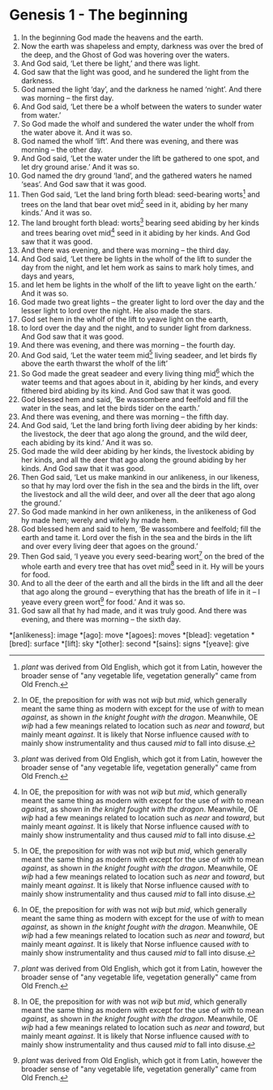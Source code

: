 # Genesis 1 - The beginning

1. In the beginning God made the heavens and the earth.
2. Now the earth was shapeless and empty, darkness was over the bred of the
   deep, and the Ghost of God was hovering over the waters.
3. And God said, ‘Let there be light,’ and there was light.
4. God saw that the light was good, and he sundered the light from the
   darkness.
5. God named the light ‘day’, and the darkness he named ‘night’. And there was
   morning – the first day.
6. And God said, ‘Let there be a wholf between the waters to sunder water from
   water.’
7. So God made the wholf and sundered the water under the wholf from the water
   above it. And it was so.
8. God named the wholf ‘lift’. And there was evening, and there was morning –
   the other day.
9. And God said, ‘Let the water under the lift be gathered to one spot, and let
   dry ground arise.’ And it was so.
10. God named the dry ground ‘land’, and the gathered waters he named ‘seas’.
    And God saw that it was good.
11. Then God said, ‘Let the land bring forth blead: seed-bearing worts[^plant]
    and trees on the land that bear ovet mid[^mid] seed in it, abiding by her
    many kinds.’ And it was so.
12. The land brought forth blead: worts[^plant] bearing seed abiding by her
    kinds and trees bearing ovet mid[^mid] seed in it abiding by her kinds. And
    God saw that it was good.
13. And there was evening, and there was morning – the third day.
14. And God said, ‘Let there be lights in the wholf of the lift to sunder the
    day from the night, and let hem work as sains to mark holy times, and days
    and years,
15. and let hem be lights in the wholf of the lift to yeave light on the
    earth.’ And it was so.
16. God made two great lights – the greater light to lord over the day and the
    lesser light to lord over the night. He also made the stars.
17. God set hem in the wholf of the lift to yeave light on the earth,
18. to lord over the day and the night, and to sunder light from darkness. And
    God saw that it was good.
19. And there was evening, and there was morning – the fourth day.
20. And God said, ‘Let the water teem mid[^mid] living seadeer, and let birds
    fly above the earth thwarst the wholf of the lift’
21. So God made the great seadeer and every living thing mid[^mid] which the
    water teems and that agoes about in it, abiding by her kinds, and every
    fithered bird abiding by its kind. And God saw that it was good.
22. God blessed hem and said, ‘Be wassombere and feelfold and fill the water in
    the seas, and let the birds tider on the earth.’
23. And there was evening, and there was morning – the fifth day.
24. And God said, ‘Let the land bring forth living deer abiding by her kinds:
    the livestock, the deer that ago along the ground, and the wild deer, each
    abiding by its kind.’ And it was so.
25. God made the wild deer abiding by her kinds, the livestock abiding by her
    kinds, and all the deer that ago along the ground abiding by her kinds. And
    God saw that it was good.
26. Then God said, ‘Let us make mankind in our anlikeness, in our likeness, so
    that hy may lord over the fish in the sea and the birds in the lift, over
    the livestock and all the wild deer, and over all the deer that ago along
    the ground.’
27. So God made mankind in her own anlikeness, in the anlikeness of God hy made
    hem; werely and wifely hy made hem.
28. God blessed hem and said to hem, ‘Be wassombere and feelfold; fill the
    earth and tame it. Lord over the fish in the sea and the birds in the lift
    and over every living deer that agoes on the ground.’
29. Then God said, ‘I yeave you every seed-bearing wort[^plant] on the bred of
    the whole earth and every tree that has ovet mid[^mid] seed in it. Hy will
    be yours for food.
30. And to all the deer of the earth and all the birds in the lift and all the
    deer that ago along the ground – everything that has the breath of life in
    it – I yeave every green wort[^plant] for food.’ And it was so.
31. God saw all that hy had made, and it was truly good. And there was evening,
    and there was morning – the sixth day.

<!-- Abbreviations -->
*[anlikeness]: image
*[ago]: move
*[agoes]: moves
*[blead]: vegetation
*[bred]: surface
*[lift]: sky
*[other]: second
*[sains]: signs
*[yeave]: give

<!-- Footnotes -->
[^mid]: In OE, the preposition for *with* was not *wiþ* but *mid*, which
    generally meant the same thing as modern with except for the use of *with*
    to mean *against*, as shown in *the knight fought with the dragon*.
    Meanwhile, OE *wiþ* had a few meanings related to location such as *near*
    and *toward*, but mainly meant *against*. It is likely that Norse influence
    caused *with* to mainly show instrumentality and thus caused *mid* to fall
    into disuse.
[^plant]: *plant* was derived from Old English, which got it from Latin,
    however the broader sense of "any vegetable life, vegetation generally"
    came from Old French.
